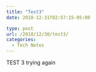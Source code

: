 ```yaml
---
title: "Test3"
date: 2018-12-31T02:57:15-05:00

type: post
url: /2018/12/30/test3/
categories:
  - Tech Notes
---
```

TEST 3 trying again
